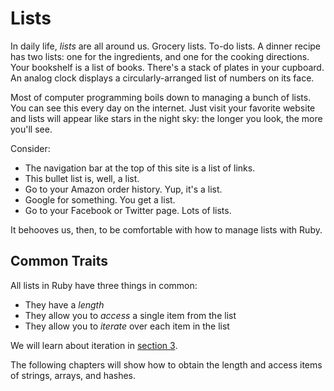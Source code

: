 # Lists

In daily life, *lists* are all around us.  Grocery lists.
To-do lists. A dinner recipe has two lists: one for the
ingredients, and one for the cooking directions.  Your bookshelf
is a list of books.  There's a stack of plates in your cupboard.
An analog clock displays a circularly-arranged list of numbers
on its face.

Most of computer programming boils down to
managing a bunch of lists.  You can see this every day
on the internet.  Just visit your favorite website and lists
will appear like stars in the night sky: the longer you look,
the more you'll see.

Consider:
* The navigation bar at the top of this site is a list of links.
* This bullet list is, well, a list.
* Go to your Amazon order history.  Yup, it's a list.
* Google for something.  You get a list.
* Go to your Facebook or Twitter page.  Lots of lists.

It behooves us, then, to be comfortable with how to manage
lists with Ruby.

## Common Traits

All lists in Ruby have three things in common:

* They have a _length_
* They allow you to _access_ a single item from the list
* They allow you to _iterate_ over each item in the list

We will learn about iteration in [section 3](/3-intelligence).


The following chapters will show how to obtain the length
and access items of strings, arrays, and hashes.

